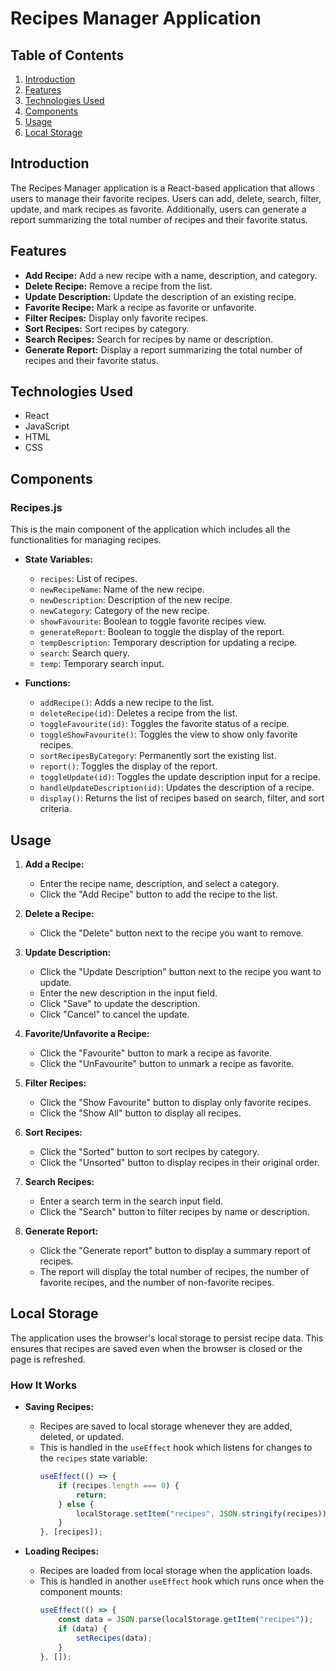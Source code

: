 # Recipes Manager Application

## Table of Contents

1. [Introduction](#introduction)
2. [Features](#features)
3. [Technologies Used](#technologies-used)
4. [Components](#components)
5. [Usage](#usage)
6. [Local Storage](#local-storage)



## Introduction

The Recipes Manager application is a React-based application that allows users to manage their favorite recipes. Users can add, delete, search, filter, update, and mark recipes as favorite. Additionally, users can generate a report summarizing the total number of recipes and their favorite status.

## Features

- **Add Recipe:** Add a new recipe with a name, description, and category.
- **Delete Recipe:** Remove a recipe from the list.
- **Update Description:** Update the description of an existing recipe.
- **Favorite Recipe:** Mark a recipe as favorite or unfavorite.
- **Filter Recipes:** Display only favorite recipes.
- **Sort Recipes:** Sort recipes by category.
- **Search Recipes:** Search for recipes by name or description.
- **Generate Report:** Display a report summarizing the total number of recipes and their favorite status.

## Technologies Used

- React
- JavaScript
- HTML
- CSS

## Components

### Recipes.js

This is the main component of the application which includes all the functionalities for managing recipes.

- **State Variables:**
  - `recipes`: List of recipes.
  - `newRecipeName`: Name of the new recipe.
  - `newDescription`: Description of the new recipe.
  - `newCategory`: Category of the new recipe.
  - `showFavourite`: Boolean to toggle favorite recipes view.
  - `generateReport`: Boolean to toggle the display of the report.
  - `tempDescription`: Temporary description for updating a recipe.
  - `search`: Search query.
  - `temp`: Temporary search input.

- **Functions:**
  - `addRecipe()`: Adds a new recipe to the list.
  - `deleteRecipe(id)`: Deletes a recipe from the list.
  - `toggleFavourite(id)`: Toggles the favorite status of a recipe.
  - `toggleShowFavourite()`: Toggles the view to show only favorite recipes.
  - `sortRecipesByCategory`: Permanently sort the existing list.
  - `report()`: Toggles the display of the report.
  - `toggleUpdate(id)`: Toggles the update description input for a recipe.
  - `handleUpdateDescription(id)`: Updates the description of a recipe.
  - `display()`: Returns the list of recipes based on search, filter, and sort criteria.

## Usage

1. **Add a Recipe:**
   - Enter the recipe name, description, and select a category.
   - Click the "Add Recipe" button to add the recipe to the list.

2. **Delete a Recipe:**
   - Click the "Delete" button next to the recipe you want to remove.

3. **Update Description:**
   - Click the "Update Description" button next to the recipe you want to update.
   - Enter the new description in the input field.
   - Click "Save" to update the description.
   - Click "Cancel" to cancel the update.

4. **Favorite/Unfavorite a Recipe:**
   - Click the "Favourite" button to mark a recipe as favorite.
   - Click the "UnFavourite" button to unmark a recipe as favorite.

5. **Filter Recipes:**
   - Click the "Show Favourite" button to display only favorite recipes.
   - Click the "Show All" button to display all recipes.

6. **Sort Recipes:**
   - Click the "Sorted" button to sort recipes by category.
   - Click the "Unsorted" button to display recipes in their original order.

7. **Search Recipes:**
   - Enter a search term in the search input field.
   - Click the "Search" button to filter recipes by name or description.

8. **Generate Report:**
   - Click the "Generate report" button to display a summary report of recipes.
   - The report will display the total number of recipes, the number of favorite recipes, and the number of non-favorite recipes.

## Local Storage

The application uses the browser's local storage to persist recipe data. This ensures that recipes are saved even when the browser is closed or the page is refreshed.

### How It Works

- **Saving Recipes:**
  - Recipes are saved to local storage whenever they are added, deleted, or updated.
  - This is handled in the `useEffect` hook which listens for changes to the `recipes` state variable:
    ```javascript
    useEffect(() => {
        if (recipes.length === 0) {
            return;
        } else {
            localStorage.setItem("recipes", JSON.stringify(recipes));
        }
    }, [recipes]);
    ```

- **Loading Recipes:**
  - Recipes are loaded from local storage when the application loads.
  - This is handled in another `useEffect` hook which runs once when the component mounts:
    ```javascript
    useEffect(() => {
        const data = JSON.parse(localStorage.getItem("recipes"));
        if (data) {
            setRecipes(data);
        }
    }, []);
    ```




